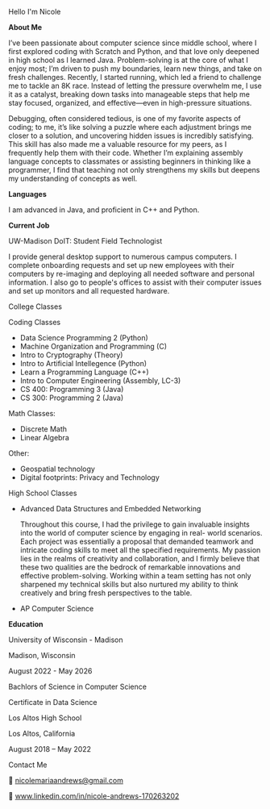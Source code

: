 Hello I'm Nicole 

**About Me**

I’ve been passionate about computer science since middle school, where I first explored coding with Scratch and Python, and that love only deepened in high school as I learned Java. Problem-solving is at the core of what I enjoy most; I’m driven to push my boundaries, learn new things, and take on fresh challenges. Recently, I started running, which led a friend to challenge me to tackle an 8K race. Instead of letting the pressure overwhelm me, I use it as a catalyst, breaking down tasks into manageable steps that help me stay focused, organized, and effective—even in high-pressure situations.


 Debugging, often considered tedious, is one of my favorite aspects of coding; to me, it’s like solving a puzzle where each adjustment brings me closer to a solution, and uncovering hidden issues is incredibly satisfying. This skill has also made me a valuable resource for my peers, as I frequently help them with their code. Whether I’m explaining assembly language concepts to classmates or assisting beginners in thinking like a programmer, I find that teaching not only strengthens my skills but deepens my understanding of concepts as well.



**Languages**

I am advanced in Java, and proficient in C++ and Python. 

**Current Job**

UW-Madison DoIT: 
Student Field Technologist

I provide general desktop support to numerous campus computers. I complete onboarding requests and set up new employees with their computers by re-imaging and deploying all needed software and personal information. I also go to people's offices to assist with their computer issues and set up monitors and all requested hardware.


College Classes 

Coding Classes
- Data Science Programming 2 (Python)
- Machine Organization and Programming (C) 
- Intro to Cryptography (Theory)
- Intro to Artificial Intellegence (Python)
- Learn a Programming Language (C++)
- Intro to Computer Engineering (Assembly, LC-3)
- CS 400: Programming 3 (Java)
- CS 300: Programming 2 (Java) 

Math Classes:
- Discrete Math
- Linear Algebra

Other:
- Geospatial technology
- Digital footprints: Privacy and Technology

High School Classes 

- Advanced Data Structures and Embedded Networking

   Throughout this course, I had the privilege to gain invaluable insights into the world of computer science by engaging in real- world scenarios. Each project was essentially a proposal that demanded teamwork and intricate coding skills to meet all the specified requirements. My passion lies in the realms of creativity and collaboration, and I firmly believe that these two qualities are the bedrock of remarkable innovations and effective problem-solving. Working within a team setting has not only sharpened my technical skills but also nurtured my ability to think creatively and bring fresh perspectives to the table.
  
- AP Computer Science 


**Education**

University of Wisconsin - Madison 

Madison, Wisconsin 

August 2022 - May 2026

Bachlors of Science in Computer Science 

Certificate in Data Science 



Los Altos High School 

Los Altos, California 

August 2018 – May 2022

Contact Me

📧 nicolemariaandrews@gmail.com 

🔗 www.linkedin.com/in/nicole-andrews-170263202


